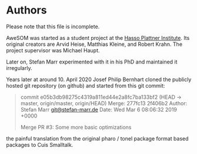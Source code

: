 # Authors

Please note that this file is incomplete.

AweSOM was started as a student project at the [Hasso Plattner Institute][HPI].
Its original creators are Arvid Heise, Matthias Kleine, and Robert Krahn. The
project supervisor was Michael Haupt.

Later on, Stefan Marr experimented with it in his PhD and maintained it
irregularly.

Years later at around 10. April 2020 Josef Philip Bernhart cloned
the publicly hosted git repository (on github) and started from this git
commit:

> commit e05b3db98275c4319a811ed44e2a8fc7ba133bf2 (HEAD -> master, origin/master, origin/HEAD)
> Merge: 277fc13 2f406b2
> Author: Stefan Marr <git@stefan-marr.de>
> Date:   Wed Mar 6 08:06:32 2019 +0000
>
>    Merge PR #3: Some more basic optimizations

the painful translation from the original pharo / tonel package format based
packages to Cuis Smalltalk.


[HPI]: http://www.hpi.uni-potsdam.de/hirschfeld/projects/som/
